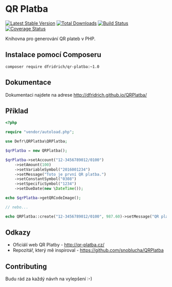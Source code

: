 # QR Platba

[![Latest Stable Version](https://poser.pugx.org/dfridrich/qr-platba/v/stable)](https://packagist.org/packages/dfridrich/qr-platba)
[![Total Downloads](https://poser.pugx.org/dfridrich/qr-platba/downloads)](https://packagist.org/packages/dfridrich/qr-platba)
[![Build Status](https://travis-ci.org/dfridrich/QRPlatba.svg)](https://travis-ci.org/dfridrich/QRPlatba)
[![Coverage Status](https://coveralls.io/repos/dfridrich/QRPlatba/badge.svg?branch=master&service=github)](https://coveralls.io/github/dfridrich/QRPlatba?branch=master)

Knihovna pro generování QR plateb v PHP.

## Instalace pomocí Composeru

`composer require dfridrich/qr-platba:~1.0`

## Dokumentace

Dokumentaci najdete na adrese http://dfridrich.github.io/QRPlatba/

## Příklad

```php
<?php

require "vendor/autoload.php";

use Defr\QRPlatba\QRPlatba;

$qrPlatba = new QRPlatba();

$qrPlatba->setAccount("12-3456789012/0100")
	->setAmount(100)
    ->setVariableSymbol("2016001234")
    ->setMessage("Toto je první QR platba.")
    ->setConstantSymbol("0308")
    ->setSpecificSymbol("1234")
    ->setDueDate(new \DateTime());

echo $qrPlatba->getQRCodeImage();

// nebo...

echo QRPlatba::create("12-3456789012/0100", 987.60)->setMessage("QR platba je parádní!")->getQRCodeImage();
```

## Odkazy

- Oficiálí web QR Platby - http://qr-platba.cz/
- Repozitář, který mě inspiroval - https://github.com/snoblucha/QRPlatba

## Contributing

Budu rád za každý návrh na vylepšení :-)
